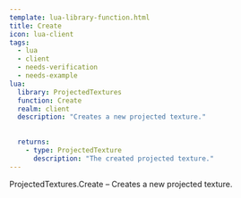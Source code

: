 ```yaml
---
template: lua-library-function.html
title: Create
icon: lua-client
tags:
  - lua
  - client
  - needs-verification
  - needs-example
lua:
  library: ProjectedTextures
  function: Create
  realm: client
  description: "Creates a new projected texture."
  
  
  returns:
    - type: ProjectedTexture
      description: "The created projected texture."
---
```


<div class="lua__search__keywords">
ProjectedTextures.Create &#x2013; Creates a new projected texture.
</div>
